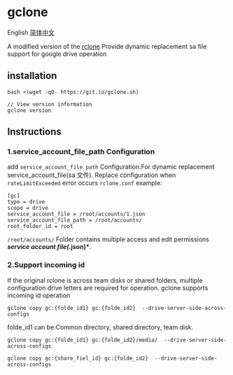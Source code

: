 gclone  
====  
English [简体中文](https://github.com/AndreVuillemot160/gclone/blob/master/README_zh.md)

A modified version of the [rclone](//github.com/rclone/rclone)
Provide dynamic replacement sa file support for google drive operation

## installation

```
bash <(wget -qO- https://git.io/gclone.sh)
```

```
// View version information
gclone version
```

## Instructions

### 1.service_account_file_path Configuration

add `service_account_file_path` Configuration.For dynamic replacement service_account_file(sa 文件). Replace configuration when `rateLimitExceeded` error occurs
`rclone.conf` example:

```
[gc]
type = drive
scope = drive
service_account_file = /root/accounts/1.json
service_account_file_path = /root/accounts/
root_folder_id = root
```

`/root/accounts/` Folder contains multiple access and edit permissions **_service account file(_.json)\***.

### 2.Support incoming id

If the original rclone is across team disks or shared folders, multiple configuration drive letters are required for operation.
gclone supports incoming id operation

```
gclone copy gc:{folde_id1} gc:{folde_id2}  --drive-server-side-across-configs
```

folde_id1 can be:Common directory, shared directory, team disk.

```
gclone copy gc:{folde_id1} gc:{folde_id2}/media/  --drive-server-side-across-configs

```

```
gclone copy gc:{share_fiel_id} gc:{folde_id2}  --drive-server-side-across-configs
```
